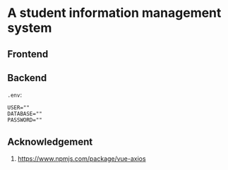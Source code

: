 # A student information management system

## Frontend

## Backend

`.env`:

```env
USER=""
DATABASE=""
PASSWORD=""
```

## Acknowledgement

1. https://www.npmjs.com/package/vue-axios
